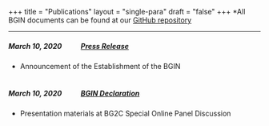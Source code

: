 +++
title = "Publications"
layout = "single-para"
draft = "false"
+++
*All BGIN documents can be found at our [GitHub repository](https://github.com/bgin-global) 


---
##### March 10, 2020  &emsp; &emsp; [Press Release](https://bgin.team/press_releases/20200310_press_release_bgin.pdf)   
- Announcement of the Establishment of the BGIN  
&emsp;   
##### March 10, 2020  &emsp; &emsp; [BGIN Declaration](https://bgin.team/presentations/20200310_BGIN_Declaration.pdff)   
- Presentation materials at BG2C Special Online Panel Discussion

